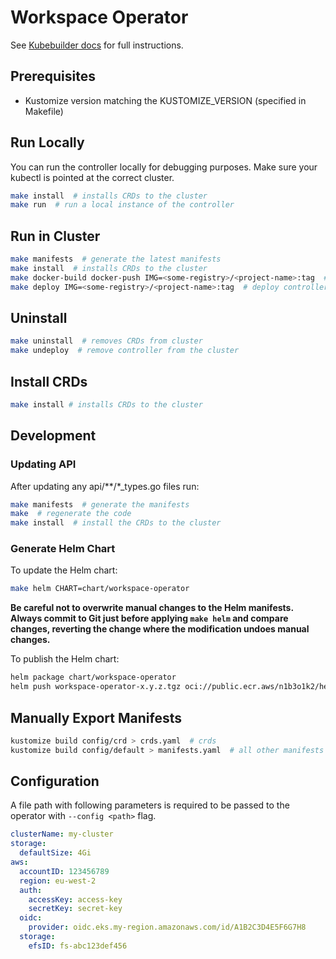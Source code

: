 # Workspace Operator

See [Kubebuilder docs](https://book.kubebuilder.io/quick-start.html) for full instructions.

## Prerequisites

- Kustomize version matching the KUSTOMIZE_VERSION (specified in Makefile)

## Run Locally

You can run the controller locally for debugging purposes. Make sure your kubectl is pointed at the correct cluster.

```bash
make install  # installs CRDs to the cluster
make run  # run a local instance of the controller
```

## Run in Cluster

```bash
make manifests  # generate the latest manifests
make install  # installs CRDs to the cluster
make docker-build docker-push IMG=<some-registry>/<project-name>:tag  # build and push controller
make deploy IMG=<some-registry>/<project-name>:tag  # deploy controller to cluster
```

## Uninstall

```bash
make uninstall  # removes CRDs from cluster
make undeploy  # remove controller from the cluster
```

## Install CRDs

```bash
make install # installs CRDs to the cluster
```

## Development

### Updating API

After updating any api/**/*_types.go files run:

```bash
make manifests  # generate the manifests
make  # regenerate the code
make install  # install the CRDs to the cluster
```

### Generate Helm Chart

To update the Helm chart:

```bash
make helm CHART=chart/workspace-operator
```

__Be careful not to overwrite manual changes to the Helm manifests. Always commit to Git just before applying `make helm` and compare changes, reverting the change where the modification undoes manual changes.__

To publish the Helm chart:

```bash
helm package chart/workspace-operator
helm push workspace-operator-x.y.z.tgz oci://public.ecr.aws/n1b3o1k2/helm
```

## Manually Export Manifests

```bash
kustomize build config/crd > crds.yaml  # crds
kustomize build config/default > manifests.yaml  # all other manifests
```

## Configuration

A file path with following parameters is required to be passed to the operator with `--config <path>` flag.

```yaml
clusterName: my-cluster
storage:
  defaultSize: 4Gi
aws:
  accountID: 123456789
  region: eu-west-2
  auth:
    accessKey: access-key
    secretKey: secret-key
  oidc:
    provider: oidc.eks.my-region.amazonaws.com/id/A1B2C3D4E5F6G7H8
  storage:
    efsID: fs-abc123def456
```